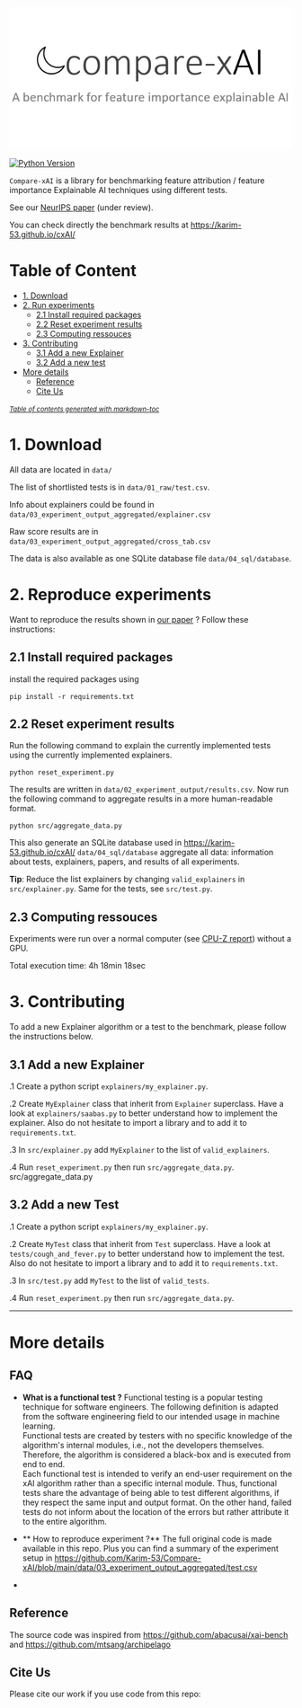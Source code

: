<p align="center"><img src="img/banner/banner.png"  /></p>

[![Python Version](https://img.shields.io/badge/python-v3.8.3-blue)]()


`Compare-xAI` is a library for benchmarking feature attribution / feature importance Explainable AI techniques using different tests. 

See our [NeurIPS paper][arxiv] (under review).

You can check directly the benchmark results at https://karim-53.github.io/cxAI/


# Table of Content

- [1. Download](#1-download)
- [2. Run experiments](#2-run-experiments)
  * [2.1 Install required packages](#21-install-required-packages)
  * [2.2 Reset experiment results](#22-reset-experiment-results)
  * [2.3 Computing ressouces](#23-computing-ressouces)
- [3. Contributing](#3-contributing)
  * [3.1 Add a new Explainer](#31-add-a-new-explainer)
  * [3.2 Add a new test](#32-add-a-new-test)
- [More details](#more-details)
  * [Reference](#reference)
  * [Cite Us](#cite-us)

<small><i><a href='http://ecotrust-canada.github.io/markdown-toc/'>Table of contents generated with markdown-toc</a></i></small>


[//]: # (<p align="center"><img src="img/overview_figure.svg" width=700 /></p>)

# 1. Download
All data are located in `data/`

The list of shortlisted tests is in `data/01_raw/test.csv`.

Info about explainers could be found in `data/03_experiment_output_aggregated/explainer.csv`

Raw score results are in `data/03_experiment_output_aggregated/cross_tab.csv`

The data is also available as one SQLite database file `data/04_sql/database`.

# 2. Reproduce experiments
Want to reproduce the results shown in [our paper][arxiv] ? Follow these instructions:
## 2.1 Install required packages

[//]: # (There is no specific requirements listed in `requirements.txt` you can run only a few tests and a few Explainer with a small set of packages. So just install what is needed on the go :&#41; )
[//]: # (`requirements.txt` contains a good start)
install the required packages using
```
pip install -r requirements.txt
```

## 2.2 Reset experiment results

Run the following command to explain the currently implemented tests using the currently implemented explainers.

```
python reset_experiment.py
```
The results are written in `data/02_experiment_output/results.csv`.
Now run the following command to aggregate results in a more human-readable format.
```
python src/aggregate_data.py
```
This also generate an SQLite database used in https://karim-53.github.io/cxAI/
`data/04_sql/database` aggregate all data: information about tests, explainers, papers, and results of all experiments.

**Tip**: Reduce the list explainers by changing `valid_explainers` in `src/explainer.py`. Same for the tests, see `src/test.py`.

## 2.3 Computing ressouces
Experiments were run over a normal computer (see [CPU-Z report](https://karim-53.github.io/cxai/CPU-Z.html)) without a GPU.

Total execution time: 4h 18min 18sec


# 3. Contributing
To add a new Explainer algorithm or a test to the benchmark, please follow the instructions below.

## 3.1 Add a new Explainer

.1 Create a python script `explainers/my_explainer.py`.

.2 Create `MyExplainer` class that inherit from `Explainer` superclass. Have a look at `explainers/saabas.py` to better understand how to implement the explainer. Also do not hesitate to import a library and to add it to `requirements.txt`. 

.3 In `src/explainer.py` add `MyExplainer` to the list of `valid_explainers`.

.4 Run `reset_experiment.py` then run `src/aggregate_data.py`.
src/aggregate_data.py

## 3.2 Add a new Test

.1 Create a python script `explainers/my_explainer.py`.

.2 Create `MyTest` class that inherit from `Test` superclass. Have a look at `tests/cough_and_fever.py` to better understand how to implement the test. Also do not hesitate to import a library and to add it to `requirements.txt`. 

.3 In `src/test.py` add `MyTest` to the list of `valid_tests`.

.4 Run `reset_experiment.py` then run `src/aggregate_data.py`.


---

# More details

## FAQ
 - **What is a functional test ?** 
Functional testing is a popular testing technique for software engineers. The following definition is adapted from the software engineering field to our intended usage in machine learning.  
Functional tests are created by testers with no specific knowledge of the algorithm's internal modules, i.e., not the developers themselves. Therefore, the algorithm is considered a black-box and is executed from end to end.  
Each functional test is intended to verify an end-user requirement on the xAI algorithm rather than a specific internal module. Thus, functional tests share the advantage of being able to test different algorithms, if they respect the same input and output format. On the other hand, failed tests do not inform about the location of the errors but rather attribute it to the entire algorithm.

 - ** How to reproduce experiment ?**
The full original code is made available in this repo. Plus you can find a summary of the experiment setup in https://github.com/Karim-53/Compare-xAI/blob/main/data/03_experiment_output_aggregated/test.csv
 - 
## Reference
The source code was inspired from https://github.com/abacusai/xai-bench and https://github.com/mtsang/archipelago
## Cite Us

Please cite our work if you use code from this repo:

```bibtex
 
```
[arxiv]: http://arxiv.org
